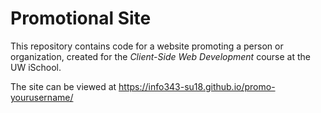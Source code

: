 # Promotional Site

This repository contains code for a website promoting a person or organization, created for the _Client-Side Web Development_ course at the UW iSchool.

The site can be viewed at <https://info343-su18.github.io/promo-yourusername/>
